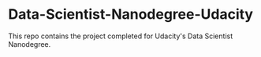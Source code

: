 # Data-Scientist-Nanodegree-Udacity
This repo contains the project completed for Udacity's Data Scientist Nanodegree.
